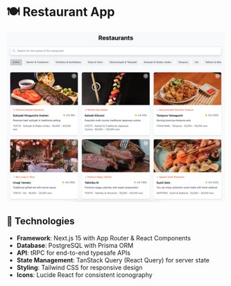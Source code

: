 # 🍽️ Restaurant App

<img src="assets/screenshot.png" alt="Restaurant App">

## 🚀 Technologies

- **Framework**: Next.js 15 with App Router & React Components
- **Database**: PostgreSQL with Prisma ORM
- **API**: tRPC for end-to-end typesafe APIs
- **State Management**: TanStack Query (React Query) for server state
- **Styling**: Tailwind CSS for responsive design
- **Icons**: Lucide React for consistent iconography


